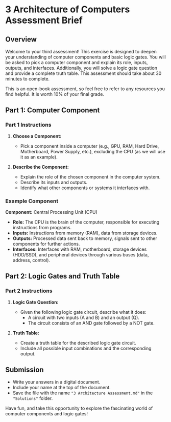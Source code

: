 # 3 Architecture of Computers Assessment Brief

## Overview

Welcome to your third assessment! This exercise is designed to deepen your understanding of computer components and basic logic gates. You will be asked to pick a computer component and explain its role, inputs, outputs, and interfaces. Additionally, you will solve a logic gate question and provide a complete truth table. This assessment should take about 30 minutes to complete.

This is an open-book assessment, so feel free to refer to any resources you find helpful. It is worth 10% of your final grade.

## Part 1: Computer Component

### Part 1 Instructions

1. **Choose a Component:**
   - Pick a component inside a computer (e.g., GPU, RAM, Hard Drive, Motherboard, Power Supply, etc.), excluding the CPU (as we will use it as an example).

2. **Describe the Component:**
   - Explain the role of the chosen component in the computer system.
   - Describe its inputs and outputs.
   - Identify what other components or systems it interfaces with.

### Example Component

**Component:** Central Processing Unit (CPU)

- **Role:** The CPU is the brain of the computer, responsible for executing instructions from programs.
- **Inputs:** Instructions from memory (RAM), data from storage devices.
- **Outputs:** Processed data sent back to memory, signals sent to other components for further actions.
- **Interfaces:** Interfaces with RAM, motherboard, storage devices (HDD/SSD), and peripheral devices through various buses (data, address, control).

## Part 2: Logic Gates and Truth Table

### Part 2 Instructions

1. **Logic Gate Question:**
   - Given the following logic gate circuit, describe what it does:
     - A circuit with two inputs (A and B) and an output (Q).
     - The circuit consists of an AND gate followed by a NOT gate.

2. **Truth Table:**
   - Create a truth table for the described logic gate circuit.
   - Include all possible input combinations and the corresponding output.

<!-- ### Example Logic Gate Circuit

**Logic Gate Circuit:** NOT(AND(A, B))

- **Description:** The circuit takes two inputs, A and B. The AND gate outputs true only if both A and B are true. The NOT gate then inverts this output.
  
**Truth Table:**

| A | B | AND(A, B) | NOT(AND(A, B)) |
|---|---|-----------|----------------|
| 0 | 0 |     0     |        1       |
| 0 | 1 |     0     |        1       |
| 1 | 0 |     0     |        1       |
| 1 | 1 |     1     |        0       | -->

## Submission

- Write your answers in a digital document.
- Include your name at the top of the document.
- Save the file with the name `"3 Architecture Assessment.md"` in the `"Solutions"` folder.

Have fun, and take this opportunity to explore the fascinating world of computer components and logic gates!
